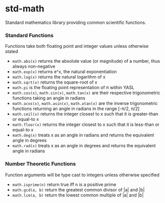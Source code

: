 # std-math
Standard mathematics library providing common scientific functions.

### Standard Functions
Functions take both floating point and integer values unless otherwise stated
* `math.abs(x)` returns the absolute value (or magnitude) of a number, thus always non-negative
* `math.exp(x)` returns e^x, the natural exponentiation
* `math.log(x)` returns the natural logarithm of x
* `math.sqrt(x)` returns the square-root of x
* `math.pi` is the floating point representation of π within YASL
* `math.cos(x)`, `math.sin(x)`, `math.tan(x)` are their respective trigonometric functions taking an angle in radians
* `math.acos(x)`, `math.asin(x)`, `math.atan(x)` are the inverse trigonometric functions returning an angle in radians in the range [-π/2, π/2]
* `math.ceil(x)` returns the integer closest to x such that it is greater-than or equal-to x
* `math.floor(x)` returns the integer closest to x such that it is less-than or equal-to x
* `math.deg(x)` treats x as an angle in radians and returns the equivalent angle in degrees
* `math.rad(x)` treats x as an angle in degrees and returns the equivalent angle in radians

### Number Theoretic Functions
Function arguments will be type cast to integers unless otherwise specified
* `math.isprime(n)` return true iff n is a positive prime
* `math.gcd(a, b)` return the greatest common divisor of |a| and |b|
* `math.lcm(a, b)` return the lowest common multiple of |a| and |b|
